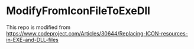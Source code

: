 # ModifyFromIconFileToExeDll

This repo is modified from https://www.codeproject.com/Articles/30644/Replacing-ICON-resources-in-EXE-and-DLL-files
